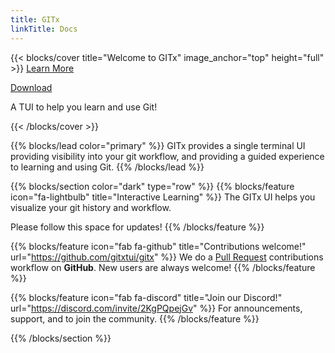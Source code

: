 ```yaml
---
title: GITx
linkTitle: Docs
---
```


{{< blocks/cover title="Welcome to GITx" image_anchor="top" height="full" >}}
<a class="btn btn-lg btn-primary me-3 mb-4" href="./docs/">
  Learn More <i class="fas fa-arrow-alt-circle-right ms-2"></i>
</a>

<a class="btn btn-lg btn-secondary me-3 mb-4" href="https://github.com/gitxtui/gitx">
  Download <i class="fab fa-github ms-2 "></i>
</a>
<p class="lead mt-5">A TUI to help you learn and use Git!</p>
{{< /blocks/cover >}}


{{% blocks/lead color="primary" %}}
GITx provides a single terminal UI providing visibility into your git workflow,
and providing a guided experience to learning and using Git.
{{% /blocks/lead %}}


{{% blocks/section color="dark" type="row" %}}
{{% blocks/feature icon="fa-lightbulb" title="Interactive Learning" %}}
The GITx UI helps you visualize your git history and workflow.

Please follow this space for updates!
{{% /blocks/feature %}}


{{% blocks/feature icon="fab fa-github" title="Contributions welcome!" url="https://github.com/gitxtui/gitx" %}}
We do a [Pull Request](https://github.com/gitxtui/gitx/pulls) contributions workflow on **GitHub**. New users are always welcome!
{{% /blocks/feature %}}


{{% blocks/feature icon="fab fa-discord" title="Join our Discord!" url="https://discord.com/invite/2KgPQpejGv" %}}
For announcements, support, and to join the community.
{{% /blocks/feature %}}


{{% /blocks/section %}}
